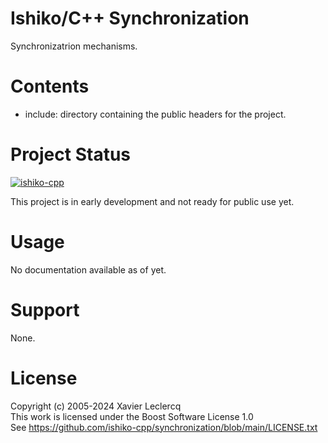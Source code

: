 # Ishiko/C++ Synchronization

Synchronizatrion mechanisms.

# Contents

- include: directory containing the public headers for the project.

# Project Status

[![ishiko-cpp](https://circleci.com/gh/ishiko-cpp/synchronization.svg?style=shield)](https://circleci.com/gh/ishiko-cpp/synchronization)

This project is in early development and not ready for public use yet.

# Usage

No documentation available as of yet.

# Support

None.

# License

Copyright (c) 2005-2024 Xavier Leclercq\
This work is licensed under the Boost Software License 1.0\
See https://github.com/ishiko-cpp/synchronization/blob/main/LICENSE.txt
